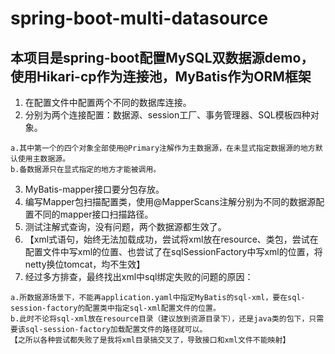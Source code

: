 # spring-boot-multi-datasource
## 本项目是spring-boot配置MySQL双数据源demo，使用Hikari-cp作为连接池，MyBatis作为ORM框架
1. 在配置文件中配置两个不同的数据库连接。
2. 分别为两个连接配置：数据源、session工厂、事务管理器、SQL模板四种对象。
~~~
a.其中第一个的四个对象全部使用@Primary注解作为主数据源，在未显式指定数据源的地方默认使用主数据源。
b.备数据源只在显式指定的地方才能被调用。
~~~
3. MyBatis-mapper接口要分包存放。
4. 编写Mapper包扫描配置类，使用@MapperScans注解分别为不同的数据源配置不同的mapper接口扫描路径。
5. 测试注解式查询，没有问题，两个数据源都生效了。
6. 【xml式语句，始终无法加载成功，尝试将xml放在resource、类包，尝试在配置文件中写xml的位置、也尝试了在sqlSessionFactory中写xml的位置，将netty换位tomcat，均不生效】
7. 经过多方排查，最终找出xml中sql绑定失败的问题的原因：
~~~
a.所数据源场景下，不能再application.yaml中指定MyBatis的sql-xml，要在sql-session-factory的配置类中指定sql-xml配置文件的位置。
b.此时不论将sql-xml放在resource目录（建议放到资源目录下），还是java类的包下，只需要该sql-session-factory加载配置文件的路径就可以。
【之所以各种尝试都失败了是我将xml目录搞交叉了，导致接口和xml文件不能映射】
~~~
  